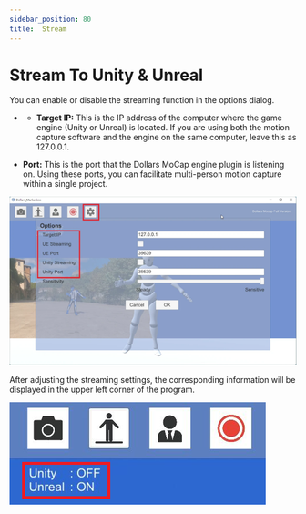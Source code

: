 ```yaml
---
sidebar_position: 80
title:  Stream
---
```


# Stream To Unity & Unreal

You can enable or disable the streaming function in the options dialog.

- - **Target IP:** This is the IP address of the computer where the game engine (Unity or Unreal) is located. If you are using both the motion capture software and the engine on the same computer, leave this as 127.0.0.1.

- **Port:** This is the port that the Dollars MoCap engine plugin is listening on. Using these ports, you can facilitate multi-person motion capture within a single project.
 
![](../img/2023-10-20_22_58_04-349257_443785.png)

After adjusting the streaming settings, the corresponding information will be displayed in the upper left corner of the program.

![](../img/Fssio5cvW52BexBffDBFmwMG5xPw.png)